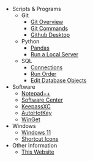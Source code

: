 <!-- docs/_sidebar.md -->
- Scripts & Programs
  - Git
	- [Git Overview](Scripts&Programs/Git/Git%20Overview.md)
    - [Git Commands](Scripts&Programs/Git/Git%20Commands.md)
    - [Github Desktop](Scripts&Programs/Git/Github%20Desktop.md)
  - Python
    - [Pandas](Scripts&Programs/Python/Pandas.md)
    - [Run a Local Server](Scripts&Programs/Python/Run%20Server.md)
  - SQL
    - [Connections](Scripts&Programs/SQL/Connections.md)
    - [Run Order](Scripts&Programs/SQL/SQL%20Run%20Order.md)
    - [Edit Database Objects](Scripts&Programs/SQL/Edit%20database%20Objects.md)
- Software
  - [Notepad++](Software/Notepad++.md)
  - [Software Center](Software/Software%20Center.md)
  - [KeepassXC](Software/KeepassXC.md)
  - [AutoHotKey](Software/AutoHotkey.md)
  - [WinGet](Software/winget.md)
- Windows
  - [Windows 11](Windows/Windows%2011.md)
  - [Shortcut Icons](Windows/Windows_icons.md)
- Other Information
  - [This Website](Website.md)

